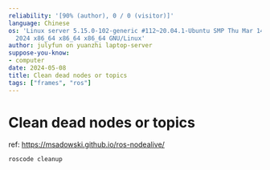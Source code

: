 ```yaml
---
reliability: '[90% (author), 0 / 0 (visitor)]'
language: Chinese
os: 'Linux server 5.15.0-102-generic #112~20.04.1-Ubuntu SMP Thu Mar 14 14:28:24 UTC
  2024 x86_64 x86_64 x86_64 GNU/Linux'
author: julyfun on yuanzhi laptop-server
suppose-you-know:
- computer
date: 2024-05-08
title: Clean dead nodes or topics
tags: ["frames", "ros"]
---
```

# Clean dead nodes or topics

ref: https://msadowski.github.io/ros-nodealive/

```
roscode cleanup
```

